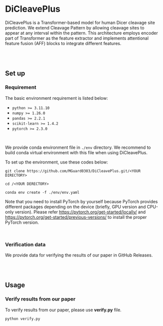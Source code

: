 # DiCleavePlus

DiCleavePlus is a Transformer-based model for human Dicer cleavage site prediction. We extend Cleavage Pattern by allowing cleavage sites to appear at any interval within the pattern. This architecture employs encoder part of Transformer as the feature extractor and implements attentional feature fusion (AFF) blocks to integrate different features.

<br>
<br>

## Set up
### Requirement
The basic environment requirement is listed below:
* `python >= 3.11.10`
* `numpy >= 1.26.0`
* `pandas >= 2.2.1`
* `scikit-learn >= 1.4.2`
* `pytorch >= 2.3.0`

<br>

We provide conda environment file in `./env` directory. We recommend to build conda virtual environment with this file when using DiCleavePlus.

To set up the environment, use these codes below:

`git clone https://github.com/MGuard0303/DiCleavePlus.git/<YOUR DIRECTORY>`

`cd /<YOUR DERECTORY>`

`conda env create -f ./env/env.yaml`

Note that you need to install PyTorch by yourself because PyTorch provides different packages depending on the device (briefly, GPU version and CPU-only version). Please refer https://pytorch.org/get-started/locally/ and https://pytorch.org/get-started/previous-versions/ to install the proper PyTorch version.

<br>

### Verification data
We provide data for verifying the results of our paper in GitHub Releases.

<br>
<br>

## Usage

### Verify results from our paper

To verify results from our paper, please use **verify.py** file.

`python verify.py`
